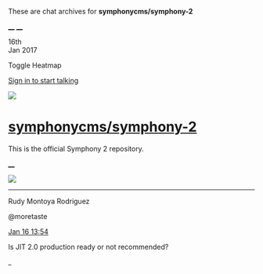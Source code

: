 These are chat archives for **symphonycms/symphony-2**

[__](/symphonycms/symphony-2/archives/2017/01/17)
[__](/symphonycms/symphony-2/archives/2017/01/15)

16th  
Jan 2017

Toggle Heatmap

[Sign in to start talking](/login?action=login&button=archive-login)

![](https://avatars-02.gitter.im/group/iv/3/57542c45c43b8c601977197e?s=48)

#  [symphonycms/symphony-2](/symphonycms/symphony-2)

This is the official Symphony 2 repository.

[ __ ](/orgs/symphonycms/rooms "More symphonycms rooms" )

![](https://avatars2.githubusercontent.com/u/857982?v=3&s=30)

__ __

Rudy Montoya Rodriguez

@moretaste

[Jan 16
13:54](https://gitter.im/symphonycms/symphony-2?at=587cd087e836bf70104def48 ""
)

Is JIT 2.0 production ready or not recommended?

_

